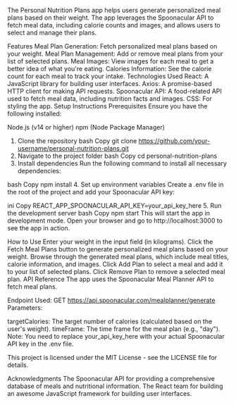 The Personal Nutrition Plans app helps users generate personalized meal plans based on their weight. The app leverages the Spoonacular API to fetch meal data, including calorie counts and images, and allows users to select and manage their plans.

Features
Meal Plan Generation: Fetch personalized meal plans based on your weight.
Meal Plan Management: Add or remove meal plans from your list of selected plans.
Meal Images: View images for each meal to get a better idea of what you're eating.
Calories Information: See the calorie count for each meal to track your intake.
Technologies Used
React: A JavaScript library for building user interfaces.
Axios: A promise-based HTTP client for making API requests.
Spoonacular API: A food-related API used to fetch meal data, including nutrition facts and images.
CSS: For styling the app.
Setup Instructions
Prerequisites
Ensure you have the following installed:

Node.js (v14 or higher)
npm (Node Package Manager)
1. Clone the repository
bash
Copy
git clone https://github.com/your-username/personal-nutrition-plans.git
2. Navigate to the project folder
bash
Copy
cd personal-nutrition-plans
3. Install dependencies
Run the following command to install all necessary dependencies:

bash
Copy
npm install
4. Set up environment variables
Create a .env file in the root of the project and add your Spoonacular API key:

ini
Copy
REACT_APP_SPOONACULAR_API_KEY=your_api_key_here
5. Run the development server
bash
Copy
npm start
This will start the app in development mode. Open your browser and go to http://localhost:3000 to see the app in action.

How to Use
Enter your weight in the input field (in kilograms).
Click the Fetch Meal Plans button to generate personalized meal plans based on your weight.
Browse through the generated meal plans, which include meal titles, calorie information, and images.
Click Add Plan to select a meal and add it to your list of selected plans.
Click Remove Plan to remove a selected meal plan.
API Reference
The app uses the Spoonacular Meal Planner API to fetch meal plans.

Endpoint Used:
GET https://api.spoonacular.com/mealplanner/generate
Parameters:

targetCalories: The target number of calories (calculated based on the user's weight).
timeFrame: The time frame for the meal plan (e.g., "day").
Note: You need to replace your_api_key_here with your actual Spoonacular API key in the .env file.


This project is licensed under the MIT License - see the LICENSE file for details.

Acknowledgments
The Spoonacular API for providing a comprehensive database of meals and nutritional information.
The React team for building an awesome JavaScript framework for building user interfaces.
